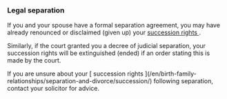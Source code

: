 ###  Legal separation

If you and your spouse have a formal separation agreement, you may have
already renounced or disclaimed (given up) your [ succession rights
](/en/birth-family-relationships/separation-and-divorce/succession/) .

Similarly, if the court granted you a decree of judicial separation, your
succession rights will be extinguished (ended) if an order stating this is
made by the court.

If you are unsure about your [ succession rights ](/en/birth-family-
relationships/separation-and-divorce/succession/) following separation,
contact your solicitor for advice.
